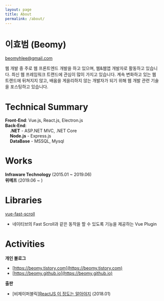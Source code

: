 ```yaml
---
layout: page
title: About
permalink: /about/
---
```


# 이효범 (Beomy)
beomyhlee@gmail.com

웹 개발 중 주로 웹 프론트엔드 개발을 하고 있으며, 웹&웹앱 개발자로 활동하고 있습니다.
최신 웹 프레임워크 트랜드에 관심이 많이 가지고 있습니다. 계속 변화하고 있는 웹 트랜드에 뒤쳐지지 않고, 배움을 게을리하지 않는 개발자가 되기 위해 웹 개발 관련 기술을 포스팅하고 있습니다.

<!-- <div style="text-align:center;">
    {% if site.github_username %}
    <a class="social__link" target="_blank" rel="noopener noreferrer" href="https://github.com/{{ site.github_username }}" style="color: initial;border: none;">
        <svg class="social__icon" viewBox="0 0 20 20" width="20px" height="20px"><path d="M7.999,0.431c-4.285,0-7.76,3.474-7.76,7.761 c0,3.428,2.223,6.337,5.307,7.363c0.388,0.071,0.53-0.168,0.53-0.374c0-0.184-0.007-0.672-0.01-1.32 c-2.159,0.469-2.614-1.04-2.614-1.04c-0.353-0.896-0.862-1.135-0.862-1.135c-0.705-0.481,0.053-0.472,0.053-0.472 c0.779,0.055,1.189,0.8,1.189,0.8c0.692,1.186,1.816,0.843,2.258,0.645c0.071-0.502,0.271-0.843,0.493-1.037 C4.86,11.425,3.049,10.76,3.049,7.786c0-0.847,0.302-1.54,0.799-2.082C3.768,5.507,3.501,4.718,3.924,3.65 c0,0,0.652-0.209,2.134,0.796C6.677,4.273,7.34,4.187,8,4.184c0.659,0.003,1.323,0.089,1.943,0.261 c1.482-1.004,2.132-0.796,2.132-0.796c0.423,1.068,0.157,1.857,0.077,2.054c0.497,0.542,0.798,1.235,0.798,2.082 c0,2.981-1.814,3.637-3.543,3.829c0.279,0.24,0.527,0.713,0.527,1.437c0,1.037-0.01,1.874-0.01,2.129 c0,0.208,0.14,0.449,0.534,0.373c3.081-1.028,5.302-3.935,5.302-7.362C15.76,3.906,12.285,0.431,7.999,0.431z"/></svg>
    </a>
    {% endif %}
    {% if site.twitter_username %}
    <a class="social__link" target="_blank" rel="noopener noreferrer" href="https://www.twitter.com/{{ site.twitter_username }}" style="color: initial;border: none;">
        <svg class="social__icon" viewBox="0 0 20 20" width="20px" height="20px"><path d="M15.969,3.058c-0.586,0.26-1.217,0.436-1.878,0.515c0.675-0.405,1.194-1.045,1.438-1.809c-0.632,0.375-1.332,0.647-2.076,0.793c-0.596-0.636-1.446-1.033-2.387-1.033c-1.806,0-3.27,1.464-3.27,3.27 c0,0.256,0.029,0.506,0.085,0.745C5.163,5.404,2.753,4.102,1.14,2.124C0.859,2.607,0.698,3.168,0.698,3.767 c0,1.134,0.577,2.135,1.455,2.722C1.616,6.472,1.112,6.325,0.671,6.08c0,0.014,0,0.027,0,0.041c0,1.584,1.127,2.906,2.623,3.206 C3.02,9.402,2.731,9.442,2.433,9.442c-0.211,0-0.416-0.021-0.615-0.059c0.416,1.299,1.624,2.245,3.055,2.271 c-1.119,0.877-2.529,1.4-4.061,1.4c-0.264,0-0.524-0.015-0.78-0.046c1.447,0.928,3.166,1.469,5.013,1.469 c6.015,0,9.304-4.983,9.304-9.304c0-0.142-0.003-0.283-0.009-0.423C14.976,4.29,15.531,3.714,15.969,3.058z"/></svg>
    </a>
    {% endif %}
    {% if site.instagram_username %}
    <a class="social__link" target="_blank" rel="noopener noreferrer" href="https://www.instagram.com/{{ site.instagram_username }}" style="color: initial;border: none;">
        <svg class="social__icon" viewBox="0 0 20 20" width="20px" height="20px"><path d="M8 0C5.827 0 5.555.01 4.702.048 3.85.088 3.27.222 2.76.42a3.908 3.908 0 0 0-1.417.923c-.445.444-.72.89-.923 1.417-.198.51-.333 1.09-.372 1.942C.008 5.555 0 5.827 0 8s.01 2.445.048 3.298c.04.852.174 1.433.372 1.942.204.526.478.973.923 1.417.444.445.89.72 1.417.923.51.198 1.09.333 1.942.372.853.04 1.125.048 3.298.048s2.445-.01 3.298-.048c.852-.04 1.433-.174 1.942-.372a3.908 3.908 0 0 0 1.417-.923c.445-.444.72-.89.923-1.417.198-.51.333-1.09.372-1.942.04-.853.048-1.125.048-3.298s-.01-2.445-.048-3.298c-.04-.852-.174-1.433-.372-1.942a3.908 3.908 0 0 0-.923-1.417A3.886 3.886 0 0 0 13.24.42c-.51-.198-1.09-.333-1.942-.372C10.445.008 10.173 0 8 0zm0 1.44c2.136 0 2.39.01 3.233.048.78.036 1.203.166 1.485.276.374.145.64.318.92.598.28.28.453.546.598.92.11.282.24.705.276 1.485.038.844.047 1.097.047 3.233s-.01 2.39-.05 3.233c-.04.78-.17 1.203-.28 1.485-.15.374-.32.64-.6.92-.28.28-.55.453-.92.598-.28.11-.71.24-1.49.276-.85.038-1.1.047-3.24.047s-2.39-.01-3.24-.05c-.78-.04-1.21-.17-1.49-.28a2.49 2.49 0 0 1-.92-.6c-.28-.28-.46-.55-.6-.92-.11-.28-.24-.71-.28-1.49-.03-.84-.04-1.1-.04-3.23s.01-2.39.04-3.24c.04-.78.17-1.21.28-1.49.14-.38.32-.64.6-.92.28-.28.54-.46.92-.6.28-.11.7-.24 1.48-.28.85-.03 1.1-.04 3.24-.04zm0 2.452a4.108 4.108 0 1 0 0 8.215 4.108 4.108 0 0 0 0-8.215zm0 6.775a2.667 2.667 0 1 1 0-5.334 2.667 2.667 0 0 1 0 5.334zm5.23-6.937a.96.96 0 1 1-1.92 0 .96.96 0 0 1 1.92 0z"></path></svg>
    </a>
    {% endif %}
    {% if site.linkedin_username %}
    <a class="social__link" target="_blank" rel="noopener noreferrer" href="https://www.linkedin.com/in/{{ site.instagram_username }}" style="color: initial;border: none;">
        <svg class="social__icon" viewBox="0 0 20 20" width="20px" height="20px"><path d="M 15.003906 9.125 L 15.003906 14.671875 L 11.789062 14.671875 L 11.789062 9.496094 C 11.789062 8.195312 11.324219 7.308594 10.160156 7.308594 C 9.269531 7.308594 8.742188 7.90625 8.507812 8.484375 C 8.425781 8.691406 8.402344 8.980469 8.402344 9.269531 L 8.402344 14.671875 L 5.183594 14.671875 C 5.183594 14.671875 5.230469 5.90625 5.183594 4.996094 L 8.402344 4.996094 L 8.402344 6.367188 C 8.394531 6.378906 8.386719 6.390625 8.382812 6.398438 L 8.402344 6.398438 L 8.402344 6.367188 C 8.828125 5.710938 9.59375 4.769531 11.300781 4.769531 C 13.417969 4.769531 15.003906 6.152344 15.003906 9.125 Z M 1.820312 0.332031 C 0.71875 0.332031 0 1.054688 0 2.003906 C 0 2.933594 0.699219 3.675781 1.777344 3.675781 L 1.800781 3.675781 C 2.921875 3.675781 3.617188 2.933594 3.617188 2.003906 C 3.597656 1.054688 2.921875 0.332031 1.820312 0.332031 Z M 0.191406 14.671875 L 3.40625 14.671875 L 3.40625 4.996094 L 0.191406 4.996094 Z M 0.191406 14.671875 "/></svg>
    </a>
    {% endif %}
    {% if site.tistory_username %}
    <a class="social__link" target="_blank" rel="noopener noreferrer" href="https://{{ site.tistory_username }}.tistory.com" style="color: initial;border: none;">
        <svg class="social__icon" viewBox="0 0 20 20" width="20px" height="20px"><path d="M 4.273438 2.136719 C 4.273438 3.316406 3.316406 4.273438 2.136719 4.273438 C 0.957031 4.273438 0 3.316406 0 2.136719 C 0 0.957031 0.957031 0 2.136719 0 C 3.316406 0 4.273438 0.957031 4.273438 2.136719 Z M 4.273438 2.136719 "/><path d="M 9.636719 2.136719 C 9.636719 3.316406 8.679688 4.273438 7.5 4.273438 C 6.320312 4.273438 5.363281 3.316406 5.363281 2.136719 C 5.363281 0.957031 6.320312 0 7.5 0 C 8.679688 0 9.636719 0.957031 9.636719 2.136719 Z M 9.636719 2.136719 "/><path d="M 9.636719 7.5 C 9.636719 8.679688 8.679688 9.636719 7.5 9.636719 C 6.320312 9.636719 5.363281 8.679688 5.363281 7.5 C 5.363281 6.320312 6.320312 5.363281 7.5 5.363281 C 8.679688 5.363281 9.636719 6.320312 9.636719 7.5 Z M 9.636719 7.5 "/><path d="M 9.636719 12.863281 C 9.636719 14.042969 8.679688 15 7.5 15 C 6.320312 15 5.363281 14.042969 5.363281 12.863281 C 5.363281 11.683594 6.320312 10.726562 7.5 10.726562 C 8.679688 10.726562 9.636719 11.683594 9.636719 12.863281 Z M 9.636719 12.863281 "/><path d="M 15 2.136719 C 15 3.316406 14.042969 4.273438 12.863281 4.273438 C 11.683594 4.273438 10.726562 3.316406 10.726562 2.136719 C 10.726562 0.957031 11.683594 0 12.863281 0 C 14.042969 0 15 0.957031 15 2.136719 Z M 15 2.136719 "/></svg>
    </a>
    {% endif %}
</div> -->

# Technical Summary
**Front-End**: Vue.js, React.js, Electron.js<br>
**Back-End**:<br>
&nbsp;&nbsp;&nbsp;&nbsp;**.NET** - ASP.NET MVC, .NET Core<br>
&nbsp;&nbsp;&nbsp;&nbsp;**Node.js** - Express.js<br>
&nbsp;&nbsp;&nbsp;&nbsp;**DataBase** - MSSQL, Mysql

# Works
**Infraware Technology** (2015.01 ~ 2019.06)<br>
**위메프** (2019.06 ~ )

# Libraries
[vue-fast-scroll](https://www.npmjs.com/package/vue-fast-scroll)
- 네이티브의 Fast Scroll과 같은 동작을 할 수 있도록 기능을 제공하는 Vue Plugin

# Activities
**개인 블로그**
- [https://beomy.tistory.com](https://beomy.tistory.com)
- [https://beomy.github.io](https://beomy.github.io)

**출판**
- [비제이퍼블릭][ReactJS 이 정도는 알아야지](https://book.naver.com/bookdb/book_detail.nhn?bid=13193284) (2018.01)
